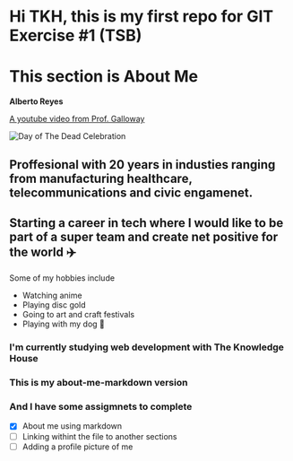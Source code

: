 # Hi TKH, this is my first repo for GIT Exercise #1 (TSB)
# This section is About Me

**Alberto Reyes**

[A youtube video from Prof. Galloway](https://youtu.be/xmdR0Jvm2EY?si=SRqp7BKq5qaNZLtb)

![Day of The Dead Celebration](/img/pexels-jair-hernandez-13899439.jpg)

## Proffesional with 20 years in industies ranging from manufacturing healthcare, telecommunications and civic engamenet.

## Starting a career in tech where I would like to be part of a super team and create net positive for the world :airplane:

Some of my hobbies include
- Watching anime
- Playing disc gold
- Going to art and craft festivals
- Playing with my dog :dog:

### I'm currently studying web development with The Knowledge House
### This is my about-me-markdown version
### And I have some assigmnets to complete

- [X] About me using markdown
- [ ] Linking withint the file to another sections
- [ ] Adding a profile picture of me